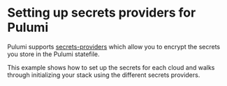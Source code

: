 # Setting up secrets providers for Pulumi

Pulumi supports [secrets-providers](https://www.pulumi.com/docs/intro/concepts/config/#configuring-secrets-encryption) which allow you to encrypt the secrets you store in the Pulumi statefile.

This example shows how to set up the secrets for each cloud and walks through initializing your stack using the different secrets providers.

